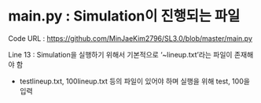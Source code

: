 # main.py : Simulation이 진행되는 파일

Code URL : https://github.com/MinJaeKim2796/SL3.0/blob/master/main.py

 Line 13 : Simulation을 실행하기 위해서 기본적으로 ‘~lineup.txt’라는 파일이 존재해야 함

   - testlineup.txt, 100lineup.txt 등의 파일이 있어야 하며 실행을 위해 test, 100을 입력
